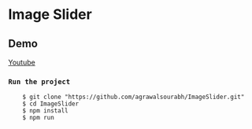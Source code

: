 # Image Slider

## Demo

[Youtube](https://www.youtube.com/watch?v=UH-ZLGfgB9k)

### `Run the project`

```
    $ git clone "https://github.com/agrawalsourabh/ImageSlider.git"
    $ cd ImageSlider
    $ npm install
    $ npm run
```